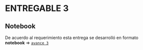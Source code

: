 #  ENTREGABLE 3

## Notebook

De acuerdo al requerimiento esta entrega se desarrolló en formato __notebook__ => [`avance 3`](../../3rd_delivery.ipynb)

